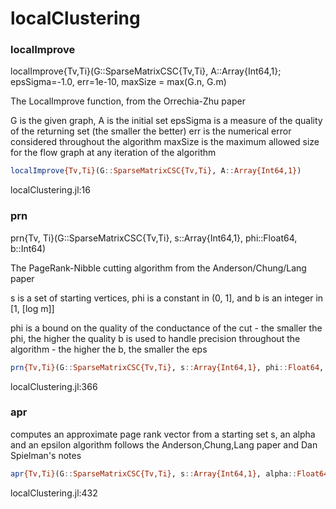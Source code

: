 # localClustering
### localImprove
localImprove{Tv,Ti}(G::SparseMatrixCSC{Tv,Ti}, A::Array{Int64,1}; epsSigma=-1.0, err=1e-10, maxSize = max(G.n, G.m)

The LocalImprove function, from the Orrechia-Zhu paper 

G is the given graph, A is the initial set    epsSigma is a measure of the quality of the returning set (the smaller the better)   err is the numerical error considered throughout the algorithm   maxSize is the maximum allowed size for the flow graph at any iteration of the algorithm


```julia
localImprove{Tv,Ti}(G::SparseMatrixCSC{Tv,Ti}, A::Array{Int64,1})
```

localClustering.jl:16



### prn
prn{Tv, Ti}(G::SparseMatrixCSC{Tv,Ti}, s::Array{Int64,1}, phi::Float64, b::Int64)

The PageRank-Nibble cutting algorithm from the Anderson/Chung/Lang paper

s is a set of starting vertices, phi is a constant in (0, 1], and b is an integer in [1, [log m]]

phi is a bound on the quality of the conductance of the cut - the smaller the phi, the higher the quality   b is used to handle precision throughout the algorithm - the higher the b, the smaller the eps


```julia
prn{Tv,Ti}(G::SparseMatrixCSC{Tv,Ti}, s::Array{Int64,1}, phi::Float64, b::Int64)
```

localClustering.jl:366



### apr
computes an approximate page rank vector from a starting set s, an alpha and an epsilon   algorithm follows the Anderson,Chung,Lang paper and Dan Spielman's notes


```julia
apr{Tv,Ti}(G::SparseMatrixCSC{Tv,Ti}, s::Array{Int64,1}, alpha::Float64, eps::Float64)
```

localClustering.jl:432



